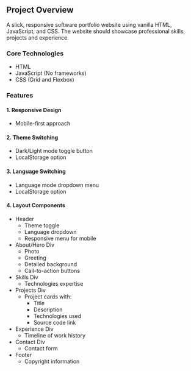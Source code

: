 ## Project Overview
A slick, responsive software portfolio website using vanilla HTML, JavaScript, and CSS. The website should showcase professional skills, projects and experience.

### Core Technologies
- HTML
- JavaScript (No frameworks)
- CSS (Grid and Flexbox)

### Features

#### 1. Responsive Design
- Mobile-first approach

#### 2. Theme Switching
- Dark/Light mode toggle button
- LocalStorage option

#### 3. Language Switching
- Language mode dropdown menu
- LocalStorage option

#### 4. Layout Components
- Header
  - Theme toggle
  - Language dropdown
  - Responsive menu for mobile
- About/Hero Div
  - Photo
  - Greeting
  - Detailed background
  - Call-to-action buttons
- Skills Div
  - Technologies expertise
- Projects Div
  - Project cards with:
    - Title
    - Description
    - Technologies used
    - Source code link
- Experience Div
  - Timeline of work history
- Contact Div
  - Contact form
- Footer
  - Copyright information
